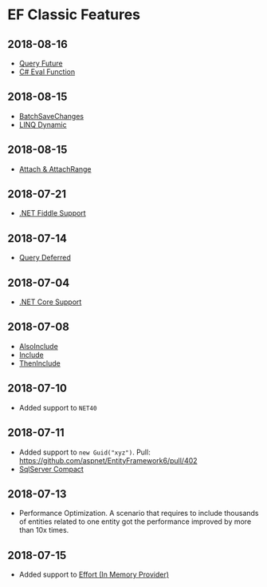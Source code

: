 # EF Classic Features

## 2018-08-16
- [Query Future](query-future.md)
- [C# Eval Function](csharp-eval-function.md)

## 2018-08-15
- [BatchSaveChanges](batch-save-changes.md)
- [LINQ Dynamic](linq-dynamic.md)

## 2018-08-15
- [Attach & AttachRange](attach.md)

## 2018-07-21
- [.NET Fiddle Support](net-fiddle.md)

## 2018-07-14
- [Query Deferred](query-deferred.md)

## 2018-07-04
- [.NET Core Support](net-core.md)

## 2018-07-08
- [AlsoInclude](also-include.md)
- [Include](include.md)
- [ThenInclude](then-include.md)

## 2018-07-10
- Added support to `NET40`

## 2018-07-11
- Added support to `new Guid("xyz")`. Pull: https://github.com/aspnet/EntityFramework6/pull/402
- [SqlServer Compact](provider-sqlserver-compact.md)

## 2018-07-13
- Performance Optimization. A scenario that requires to include thousands of entities related to one entity got the performance improved by more than 10x times.

## 2018-07-15
- Added support to [Effort (In Memory Provider)](provider-effort-inmemory.md)
